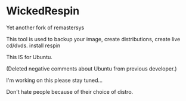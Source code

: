 # WickedRespin
Yet another fork of remastersys

This tool is used to backup your image, create distributions, create live cd/dvds.
install respin

This IS for Ubuntu.

(Deleted negative comments about Ubuntu from previous developer.)

I'm working on this please stay tuned...


Don't hate people because of their choice of distro.




